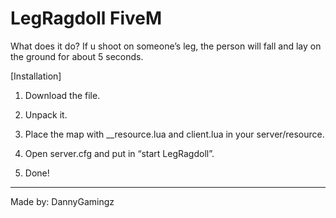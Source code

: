 # LegRagdoll FiveM
What does it do?
If u shoot on someone’s leg, the person will fall and lay on the ground for about 5 seconds.

[Installation]

1. Download the file.

2. Unpack it.

3. Place the map with __resource.lua and client.lua in your server/resource.

4. Open server.cfg and put in “start LegRagdoll”.

5. Done!
------------------------------------------------------------------------------------------------------------------------------------

Made by: DannyGamingz
